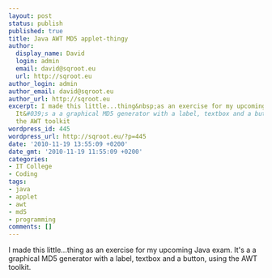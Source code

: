 ```yaml
---
layout: post
status: publish
published: true
title: Java AWT MD5 applet-thingy
author:
  display_name: David
  login: admin
  email: david@sqroot.eu
  url: http://sqroot.eu
author_login: admin
author_email: david@sqroot.eu
author_url: http://sqroot.eu
excerpt: I made this little...thing&nbsp;as an exercise for my upcoming Java exam.
  It&#039;s a a graphical MD5 generator with a label, textbox and a button, using
  the AWT toolkit
wordpress_id: 445
wordpress_url: http://sqroot.eu/?p=445
date: '2010-11-19 13:55:09 +0200'
date_gmt: '2010-11-19 11:55:09 +0200'
categories:
- IT College
- Coding
tags:
- java
- applet
- awt
- md5
- programming
comments: []
---
```

<p>I made this little...thing&nbsp;as an exercise for my upcoming Java exam. It&#039;s a a graphical MD5 generator with a label, textbox and a button, using the AWT toolkit.</p>
<p><script src="https://gist.github.com/2656982.js?file=Hasher.java"></script></p>
